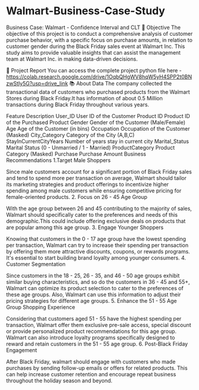 # Walmart-Business-Case-Study
Business Case: Walmart - Confidence Interval and CLT
🎯 Objective
The objective of this project is to conduct a comprehensive analysis of customer purchase behavior, with a specific focus on purchase amounts, in relation to customer gender during the Black Friday sales event at Walmart Inc. This study aims to provide valuable insights that can assist the management team at Walmart Inc. in making data-driven decisions.

📝 Project Report
You can access the complete project python file here - https://colab.research.google.com/drive/1OqbQHgWV8hqW5yH4SPP2t0BNzwStIy5G?usp=drive_link
📚 About Data
The company collected the transactional data of customers who purchased products from the Walmart Stores during Black Friday.It has information of about 0.5 Million transactions during Black Friday throughout various years.

Feature	Description
User_ID	User ID of the Customer
Product ID	Product ID of the Purchased Product
Gender	Gender of the Customer (Male/Female)
Age	Age of the Customer (in bins)
Occupation	Occupation of the Customer (Masked)
City_Category	Category of the City (A,B,C)
StayInCurrentCityYears	Number of years stay in current city
Marital_Status	Marital Status (0 - Unmarried / 1 - Married)
ProductCategory	Product Category (Masked)
Purchase	Purchase Amount
Business Recommendations
1.Target Male Shoppers

Since male customers account for a significant portion of Black Friday sales and tend to spend more per transaction on average, Walmart should tailor its marketing strategies and product offerings to incentivize higher spending among male customers while ensuring competitive pricing for female-oriented products.
2. Focus on 26 - 45 Age Group

With the age group between 26 and 45 contributing to the majority of sales, Walmart should specifically cater to the preferences and needs of this demographic.This could include offering exclusive deals on products that are popular among this age group.
3. Engage Younger Shoppers

Knowing that customers in the 0 - 17 age group have the lowest spending per transaction, Walmart can try to increase their spending per transaction by offering them more attractive discounts, coupons, or rewards programs. It's essential to start building brand loyalty among younger consumers.
4. Customer Segmentation

Since customers in the 18 - 25, 26 - 35, and 46 - 50 age groups exhibit similar buying characteristics, and so do the customers in 36 - 45 and 55+, Walmart can optimize its product selection to cater to the preferences of these age groups. Also, Walmart can use this information to adjust their pricing strategies for different age groups.
5. Enhance the 51 - 55 Age Group Shopping Experience

Considering that customers aged 51 - 55 have the highest spending per transaction, Walmart offer them exclusive pre-sale access, special discount or provide personalized product recommendations for this age group. Walmart can also introduce loyalty programs specifically designed to reward and retain customers in the 51 - 55 age group.
6. Post-Black Friday Engagement

After Black Friday, walmart should engage with customers who made purchases by sending follow-up emails or offers for related products. This can help increase customer retention and encourage repeat business throughout the holiday season and beyond.
